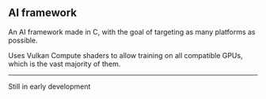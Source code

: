 ## AI framework

An AI framework made in C, with the goal of targeting as many platforms as possible.

Uses Vulkan Compute shaders to allow training on all compatible GPUs, which is the vast majority of them.

---

Still in early development
